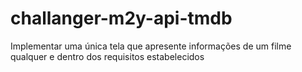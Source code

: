 # challanger-m2y-api-tmdb
Implementar uma única tela que apresente informações de um filme qualquer e dentro dos requisitos estabelecidos
